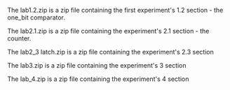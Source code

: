 The lab1.2.zip is a zip file containing the first experiment's 1.2 section - the one_bit comparator.

The lab2.1.zip is a zip file containing the experiment's 2.1 section - the counter.

The lab2_3 latch.zip is a zip file containing the experiment's 2.3 section

The lab3.zip is a zip file containing the experiment's 3 section

The lab_4.zip is a zip file containing the experiment's 4 section
